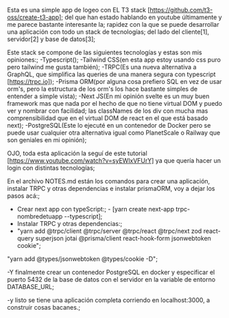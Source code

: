 Esta es una simple app de logeo con EL T3 stack [https://github.com/t3-oss/create-t3-app];
del que han estado hablando en youtube últimamente y me parece bastante interesante la;
rapidez con la que se puede desarrollar una aplicación con todo un stack de tecnologías;
del lado del cliente[1], servidor[2] y base de datos[3];


Este stack se compone de las siguientes tecnologías y estas son mis opiniones:;
-Typescript();
-Tailwind CSS(en esta app estoy usando css puro pero tailwind me gusta también);
-TRPC(Es una nueva alternativa a GraphQL, que simplifica las queries de una manera segura con typescript [https://trpc.io]);
-Prisma ORM(por alguna cosa prefiero SQL en vez de usar orm's, pero la estructura de los orm's los hace bastante simples de entender a simple vista);
-Next JS(En mi opinión svelte es un muy buen framework mas que nada por el hecho de que no tiene virtual DOM y puedo ver y nombrar con facilidad;
las classNames de los div con mucha mas comprensibilidad que en el virtual DOM de react en el que está basado next);
-PostgreSQL(Este lo ejecuté en un contenedor de Docker pero se puede usar cualquier otra alternativa igual como PlanetScale o Railway que son geniales en mi opinión);

OJO, toda esta aplicación la seguí de este tutorial [https://www.youtube.com/watch?v=syEWlxVFUrY] ya que quería hacer un login con distintas tecnologías;



En el archivo NOTES.md están los comandos para crear una aplicación, instalar TRPC y otras dependencias e instalar prismaORM, voy a dejar los pasos acá:;
- Crear next app con typeScript:;
      - [yarn create next-app trpc-nombredetuapp --typescript];
- Instalar TRPC y otras dependencias:;
- "yarn add @trpc/client @trpc/server @trpc/react @trpc/next zod react-query superjson jotai @prisma/client react-hook-form jsonwebtoken cookie";

"yarn add @types/jsonwebtoken @types/cookie -D";

-Y finalmente crear un contenedor PostgreSQL en docker y especificar el puerto 5432 de la base de datos con el servidor en la variable de entorno DATABASE_URL;

-y listo se tiene una aplicación completa corriendo en localhost:3000, a construir cosas bacanes.;
